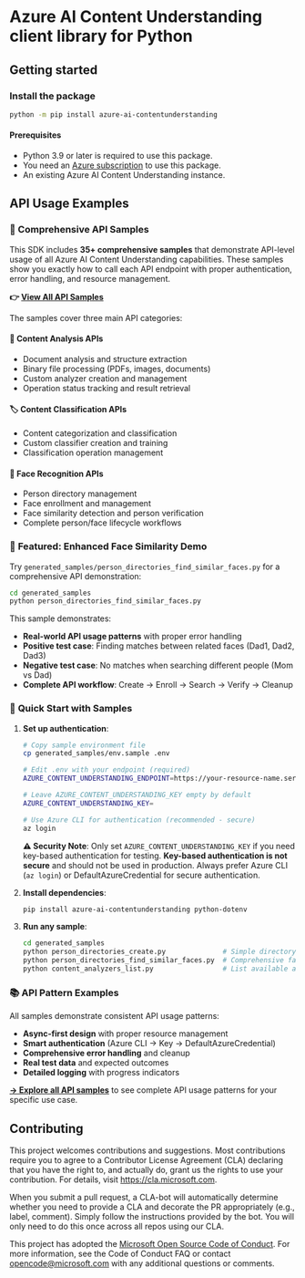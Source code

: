 # Azure AI Content Understanding client library for Python
<!-- write necessary description of service -->

## Getting started

### Install the package

```bash
python -m pip install azure-ai-contentunderstanding
```

#### Prerequisites

- Python 3.9 or later is required to use this package.
- You need an [Azure subscription][azure_sub] to use this package.
- An existing Azure AI Content Understanding instance.

## API Usage Examples

### 📁 Comprehensive API Samples

This SDK includes **35+ comprehensive samples** that demonstrate API-level usage of all Azure AI Content Understanding capabilities. These samples show you exactly how to call each API endpoint with proper authentication, error handling, and resource management.

**👉 [View All API Samples](generated_samples/README.md)**

The samples cover three main API categories:

#### **🎯 Content Analysis APIs**
- Document analysis and structure extraction
- Binary file processing (PDFs, images, documents)
- Custom analyzer creation and management
- Operation status tracking and result retrieval

#### **🏷️ Content Classification APIs** 
- Content categorization and classification
- Custom classifier creation and training
- Classification operation management

#### **👤 Face Recognition APIs**
- Person directory management
- Face enrollment and management
- Face similarity detection and person verification
- Complete person/face lifecycle workflows

### 🌟 **Featured: Enhanced Face Similarity Demo**

Try `generated_samples/person_directories_find_similar_faces.py` for a comprehensive API demonstration:

```bash
cd generated_samples
python person_directories_find_similar_faces.py
```

This sample demonstrates:
- **Real-world API usage patterns** with proper error handling
- **Positive test case**: Finding matches between related faces (Dad1, Dad2, Dad3)
- **Negative test case**: No matches when searching different people (Mom vs Dad)
- **Complete API workflow**: Create → Enroll → Search → Verify → Cleanup

### 🚀 **Quick Start with Samples**

1. **Set up authentication**:
   ```bash
   # Copy sample environment file
   cp generated_samples/env.sample .env
   
   # Edit .env with your endpoint (required)
   AZURE_CONTENT_UNDERSTANDING_ENDPOINT=https://your-resource-name.services.ai.azure.com/
   
   # Leave AZURE_CONTENT_UNDERSTANDING_KEY empty by default
   AZURE_CONTENT_UNDERSTANDING_KEY=
   
   # Use Azure CLI for authentication (recommended - secure)
   az login
   ```
   
   **⚠️ Security Note**: Only set `AZURE_CONTENT_UNDERSTANDING_KEY` if you need key-based authentication for testing. **Key-based authentication is not secure** and should not be used in production. Always prefer Azure CLI (`az login`) or DefaultAzureCredential for secure authentication.

2. **Install dependencies**:
   ```bash
   pip install azure-ai-contentunderstanding python-dotenv
   ```

3. **Run any sample**:
   ```bash
   cd generated_samples
   python person_directories_create.py              # Simple directory creation
   python person_directories_find_similar_faces.py  # Comprehensive face demo
   python content_analyzers_list.py                 # List available analyzers
   ```

### 📚 **API Pattern Examples**

All samples demonstrate consistent API usage patterns:

- **Async-first design** with proper resource management
- **Smart authentication** (Azure CLI → Key → DefaultAzureCredential)
- **Comprehensive error handling** and cleanup
- **Real test data** and expected outcomes
- **Detailed logging** with progress indicators

**[→ Explore all API samples](generated_samples/README.md)** to see complete API usage patterns for your specific use case.

## Contributing

This project welcomes contributions and suggestions. Most contributions require
you to agree to a Contributor License Agreement (CLA) declaring that you have
the right to, and actually do, grant us the rights to use your contribution.
For details, visit https://cla.microsoft.com.

When you submit a pull request, a CLA-bot will automatically determine whether
you need to provide a CLA and decorate the PR appropriately (e.g., label,
comment). Simply follow the instructions provided by the bot. You will only
need to do this once across all repos using our CLA.

This project has adopted the
[Microsoft Open Source Code of Conduct][code_of_conduct]. For more information,
see the Code of Conduct FAQ or contact opencode@microsoft.com with any
additional questions or comments.

<!-- LINKS -->
[code_of_conduct]: https://opensource.microsoft.com/codeofconduct/
[authenticate_with_token]: https://docs.microsoft.com/azure/cognitive-services/authentication?tabs=powershell#authenticate-with-an-authentication-token
[azure_identity_credentials]: https://github.com/Azure/azure-sdk-for-python/tree/main/sdk/identity/azure-identity#credentials
[azure_identity_pip]: https://pypi.org/project/azure-identity/
[default_azure_credential]: https://github.com/Azure/azure-sdk-for-python/tree/main/sdk/identity/azure-identity#defaultazurecredential
[pip]: https://pypi.org/project/pip/
[azure_sub]: https://azure.microsoft.com/free/
